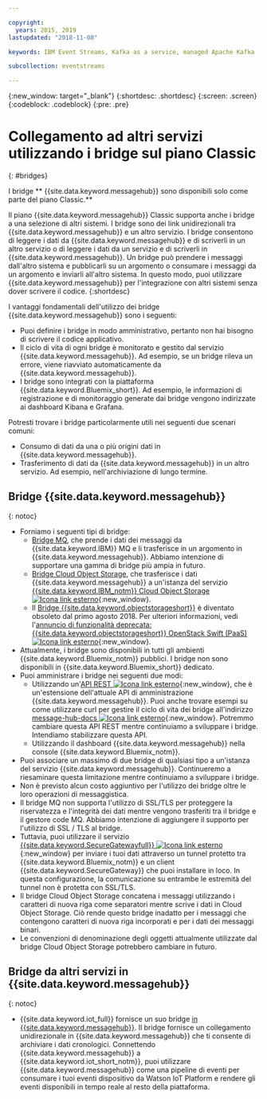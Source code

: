```yaml
---

copyright:
  years: 2015, 2019
lastupdated: "2018-11-08"

keywords: IBM Event Streams, Kafka as a service, managed Apache Kafka

subcollection: eventstreams

---
```


{:new_window: target="_blank"}
{:shortdesc: .shortdesc}
{:screen: .screen}
{:codeblock: .codeblock}
{:pre: .pre}

# Collegamento ad altri servizi utilizzando i bridge sul piano Classic 
{: #bridges}

I bridge ** {{site.data.keyword.messagehub}} sono disponibili solo come parte del piano Classic.**
<br/>

Il piano {{site.data.keyword.messagehub}} Classic supporta anche i bridge a una selezione di altri sistemi. I bridge sono dei link unidirezionali tra {{site.data.keyword.messagehub}} e un altro servizio. I bridge consentono
di leggere i dati da {{site.data.keyword.messagehub}} e di scriverli in
un altro servizio o di leggere i dati da un servizio e di scriverli in {{site.data.keyword.messagehub}}. Un bridge può prendere i messaggi dall'altro sistema e pubblicarli su un argomento o consumare
i messaggi da un argomento e inviarli all'altro sistema. In questo modo, puoi utilizzare {{site.data.keyword.messagehub}} per l'integrazione con altri sistemi senza dover scrivere il codice.
{:shortdesc}

I vantaggi fondamentali dell'utilizzo dei bridge {{site.data.keyword.messagehub}} sono i seguenti:  

* Puoi definire i bridge in modo amministrativo, pertanto non hai bisogno di scrivere il codice applicativo.
* Il ciclo di vita di ogni bridge è monitorato e gestito dal servizio {{site.data.keyword.messagehub}}. Ad esempio, se un bridge rileva un errore, viene riavviato automaticamente da {{site.data.keyword.messagehub}}.
* I bridge sono integrati con la piattaforma {{site.data.keyword.Bluemix_short}}. Ad esempio, le informazioni di registrazione e di monitoraggio generate dai bridge vengono indirizzate ai dashboard Kibana e Grafana.

Potresti trovare i bridge particolarmente utili nei seguenti due scenari comuni:

* Consumo di dati da una o più origini dati in {{site.data.keyword.messagehub}}.
* Trasferimento di dati da {{site.data.keyword.messagehub}} in un altro servizio. Ad esempio, nell'archiviazione di lungo termine.

## Bridge {{site.data.keyword.messagehub}}
{: notoc}

* Forniamo i seguenti tipi di bridge: 
  - [Bridge MQ](/docs/services/EventStreams?topic=eventstreams-mq_bridge), che prende i dati dei messaggi da {{site.data.keyword.IBM}} MQ e li trasferisce in un argomento in {{site.data.keyword.messagehub}}. Abbiamo intenzione di supportare una gamma di bridge più ampia in futuro.
  - [Bridge Cloud Object Storage](/docs/services/EventStreams?topic=eventstreams-cloud_object_storage_bridge), che trasferisce i dati {{site.data.keyword.messagehub}} a un'istanza del servizio [{{site.data.keyword.IBM_notm}} Cloud Object Storage ![Icona link esterno](../../icons/launch-glyph.svg "Icona link esterno")](/docs/services/cloud-object-storage?topic=cloud-object-storage-about#about){:new_window}. 
  - Il [Bridge {{site.data.keyword.objectstorageshort}}](/docs/services/EventStreams?topic=eventstreams-object_storage_bridge) è diventato obsoleto dal primo agosto 2018. Per ulteriori informazioni, vedi l'[annuncio di funzionalità deprecata: {{site.data.keyword.objectstorageshort}} OpenStack Swift (PaaS) ![Icona link esterno](../../icons/launch-glyph.svg "Icona link esterno")](https://www.ibm.com/blogs/cloud-archive/2018/05/end-marketing-object-storage-openstack-swift-paas/){:new_window}.
* Attualmente, i bridge sono disponibili in tutti gli ambienti {{site.data.keyword.Bluemix_notm}} pubblici. I bridge non sono disponibili in {{site.data.keyword.Bluemix_short}} dedicato.
* Puoi amministrare i bridge nei seguenti due modi:
  - Utilizzando un'[API REST ![Icona link esterno](../../icons/launch-glyph.svg "Icona link esterno")](https://github.com/ibm-messaging/event-streams-docs){:new_window}, che è un'estensione dell'attuale API di amministrazione {{site.data.keyword.messagehub}}. Puoi anche trovare esempi su come utilizzare curl per gestire il ciclo di vita dei bridge all'indirizzo [message-hub-docs ![Icona link esterno](../../icons/launch-glyph.svg "Icona link esterno")](https://github.com/ibm-messaging/event-streams-docs){:new_window}. Potremmo cambiare questa API REST mentre continuiamo a sviluppare i bridge. Intendiamo stabilizzare questa API.
  - Utilizzando il dashboard {{site.data.keyword.messagehub}} nella console {{site.data.keyword.Bluemix_notm}}.
* Puoi associare un massimo di due bridge di qualsiasi tipo a un'istanza del servizio {{site.data.keyword.messagehub}}. Continueremo a riesaminare questa limitazione mentre continuiamo a sviluppare i bridge.
* Non è previsto alcun costo aggiuntivo per l'utilizzo dei bridge oltre le loro operazioni di messaggistica.
* Il bridge MQ non supporta l'utilizzo di SSL/TLS per proteggere la riservatezza e l'integrità dei dati mentre vengono trasferiti tra il bridge e il gestore code MQ. Abbiamo intenzione di aggiungere il supporto per l'utilizzo di SSL / TLS al bridge. 
* Tuttavia, puoi utilizzare il servizio [{{site.data.keyword.SecureGatewayfull}} ![Icona link esterno](../../icons/launch-glyph.svg "Icona link esterno")](/docs/services/SecureGateway?topic=securegateway-getting-started-with-sg#getting-started-with-sg){:new_window} per inviare i tuoi dati
attraverso un tunnel protetto tra {{site.data.keyword.Bluemix_notm}}
e un client {{site.data.keyword.SecureGateway}} che puoi installare
in loco. In questa configurazione, la comunicazione su entrambe le estremità del tunnel non è
protetta con SSL/TLS.
* Il bridge Cloud Object Storage concatena i messaggi utilizzando i caratteri di nuova riga come separatori mentre scrive i dati in Cloud Object Storage. Ciò rende questo bridge inadatto per i messaggi che contengono caratteri di nuova riga incorporati e per i dati dei messaggi binari.
* Le convenzioni di denominazione degli oggetti attualmente utilizzate dal bridge Cloud Object Storage potrebbero cambiare in futuro.

## Bridge da altri servizi in {{site.data.keyword.messagehub}}
{: notoc}

* {{site.data.keyword.iot_full}} fornisce un suo bridge [ in {{site.data.keyword.messagehub}}](/docs/services/EventStreams?topic=eventstreams-consuming_messages). Il bridge fornisce un collegamento unidirezionale in {{site.data.keyword.messagehub}} che ti consente di archiviare i dati cronologici. Connettendo {{site.data.keyword.messagehub}} a {{site.data.keyword.iot_short_notm}}, puoi utilizzare {{site.data.keyword.messagehub}} come una pipeline di eventi per consumare i tuoi eventi dispositivo da Watson IoT Platform e rendere gli eventi disponibili in tempo reale al resto della piattaforma. 


